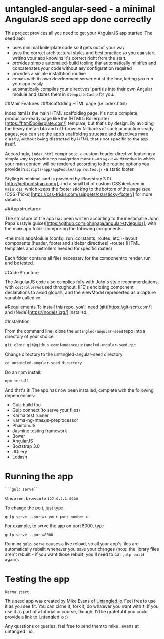 # untangled-angular-seed - a minimal AngularJS seed app done correctly
This project provides all you need to get your AngularJS app started. The seed app:
- uses minimal boilerplate code so it gets out of your way
- uses the correct architectural styles and best practice so you can start writing your app knowing it's correct right from the start.
- provides simple automated-build tooling that automatically minifies and concatenates your code without any configuration required
- provides a simple installation routine
- comes with its own development server out of the box, letting you run your app easily
- automatically compiles your directives' partials into their own Angular module and stores them in `$templateCache` for you.

##Main Features
###Scaffolding HTML page (i.e index.html)

Index.html is the main HTML scaffolding page. It's not a complete, production-ready page like the (HTML5 Boilerplate)[https://html5boilerplate.com/]
template, but that's by design. By avoiding the heavy meta-data and old-browser fallbacks of such production-ready
pages, you can see the app's scaffolding structure and directives more clearly, without being distracted by HTML that's
not specific to the app itself.

Accordingly, `index.html` comprises:
-a custom header directive featuring a simple way to provide top navigation menus 
-an `ng-view` directive in which your main content will be rendered according to the routing options
you provide in `scripts/app/appModule/app.routes.js`
-a static footer.

Styling is minimal, and is provided by (Bootstrap 3.0)[http://getbootstrap.com/], and a small bit of custom CSS declared in
`main.css`, which keeps the footer sticking to the bottom of the page (see
(CSS-Tricks)[https://css-tricks.com/snippets/css/sticky-footer/] for more details).
    
##App structure<

The structure of the app has been written according to the inestimable John Papa's
(style guide)[https://github.com/johnpapa/angular-styleguide], with the main app folder comprising
the following components:

-the main appModule (config, run, constants, routes, etc,)
-layout components (header, footer and sidebar directives)
-routes (HTML templates and controllers needed for specific routes)

Each folder contains all files necessary for the component to render, run and be tested.

#Code Structure

The AngularJS code also complies fully with John's style recommendations, with `controllerAs` used
throughout, IIFE's enclosing component declarations to avoid globals, and the ViewModel represented as a
capture variable called `vm`.

#Requirements
To install this repo, you'll need (git)[https://git-scm.com/] and (Node)[https://nodejs.org/] installed.

#Installation

From the command line, clone the `untangled-angular-seed` repo into a directory of your choice. 

``` git clone git@github.com:bundance/untangled-angular-seed.git ```

Change directory to the untangled-angular-seed directory

``` cd untangled-angular-seed directory ```

Do an npm install:

``` npm install ```

And that's it! The app has now been installed, complete with the following dependencies:
 
- Gulp build tool
- Gulp connect (to serve your files)
- Karma test runner
- Karma-ng-html2js-preprocessor
- PhantomJS
- Jasmine testing framework
- Bower
- AngularJS
- Bootstrap 3.0
- JQuery
- Lodash

# Running the app
    ```gulp serve```
    
Once run, browse to `127.0.0.1:8080`

To change the port, just type

```gulp serve --port=< your_port_number >```

For example, to serve the app on port 8000, type

```gulp serve --port=8000```

Running `gulp serve` causes a live reload, so all your app's files are automatically rebuilt whenever you save your
changes (note: the library files aren't rebuilt - if you want those rebuilt, you'll need to call `gulp build` again).

# Testing the app
```karma start```

This seed app was created by Mike Evans of <a href="http://untangled.io">Untangled.io</a>. Feel free to use it
as you see fit. You can clone it, fork it, do whatever you want with it. If you use it as part of a tutorial
or course, though, I'd be grateful if you could provide a link to Untangled.io :)

Any questions or queries, feel free to send them to mike . evans at untangled . io.
